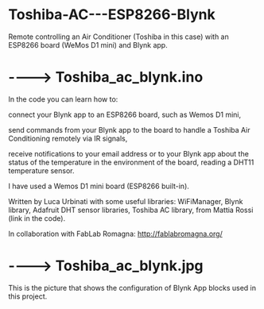 # Toshiba-AC---ESP8266-Blynk
Remote controlling an Air Conditioner (Toshiba in this case) with an ESP8266 board (WeMos D1 mini) and Blynk app.

# ----> Toshiba_ac_blynk.ino

In the code you can learn how to:

connect your Blynk app to an ESP8266 board, such as Wemos D1 mini,

send commands from your Blynk app to the board to handle a Toshiba Air Conditioning remotely via IR signals,

receive notifications to your email address or to your Blynk app about the status of the temperature in the environment of the board, reading a DHT11 temperature sensor.

I have used a Wemos D1 mini board (ESP8266 built-in).

Written by Luca Urbinati with some useful libraries: WiFiManager, Blynk library, Adafruit DHT sensor libraries, Toshiba AC library, from Mattia Rossi (link in the code).

In collaboration with FabLab Romagna: http://fablabromagna.org/

# ----> Toshiba_ac_blynk.jpg

This is the picture that shows the configuration of Blynk App blocks used in this project.
